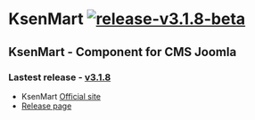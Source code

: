 KsenMart [![release-v3.1.8-beta](http://img.shields.io/badge/release-v3.1.8-beta-blue.svg)](https://github.com/ldmco/KsenMart/releases/tag/v3.1.8-beta)
========

## KsenMart - Component for CMS Joomla 

### Lastest release - [v3.1.8](https://github.com/ldmco/KsenMart/releases/tag/v3.1.8-beta)

 * KsenMart [Official site](http://ksenmart.ru/)
 * [Release page](https://github.com/ldmco/KsenMart/releases)